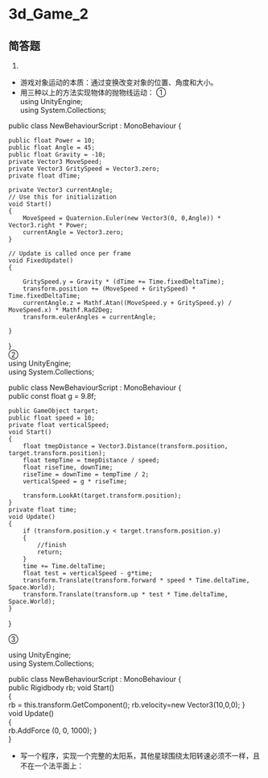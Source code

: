 # 3d_Game_2  
## 简答题  
  
1.  
* 游戏对象运动的本质：通过变换改变对象的位置、角度和大小。  
* 用三种以上的方法实现物体的抛物线运动： 
  ①    
using UnityEngine;  
using System.Collections;  
  
public class NewBehaviourScript : MonoBehaviour {  
  
	public float Power = 10;  
	public float Angle = 45;  
	public float Gravity = -10;  
	private Vector3 MoveSpeed;  
	private Vector3 GritySpeed = Vector3.zero;  
	private float dTime;  

	private Vector3 currentAngle;  
	// Use this for initialization  
	void Start()  
	{  
		MoveSpeed = Quaternion.Euler(new Vector3(0, 0,Angle)) * Vector3.right * Power;  
		currentAngle = Vector3.zero;  
	}  
  
	// Update is called once per frame  
	void FixedUpdate()  
	{  
  
		GritySpeed.y = Gravity * (dTime += Time.fixedDeltaTime);  
		transform.position += (MoveSpeed + GritySpeed) * Time.fixedDeltaTime;  
		currentAngle.z = Mathf.Atan((MoveSpeed.y + GritySpeed.y) / MoveSpeed.x) * Mathf.Rad2Deg;  
		transform.eulerAngles = currentAngle;  
  
	}  
}  
②  
using UnityEngine;    
using System.Collections;    
  
public class NewBehaviourScript : MonoBehaviour {    
	public const float g = 9.8f;    
  
	public GameObject target;   
	public float speed = 10;    
	private float verticalSpeed;    
	void Start()    
	{    
		float tmepDistance = Vector3.Distance(transform.position, target.transform.position);  
		float tempTime = tmepDistance / speed;  
		float riseTime, downTime;  
		riseTime = downTime = tempTime / 2;  
		verticalSpeed = g * riseTime;  

		transform.LookAt(target.transform.position);  
	}  
	private float time;  
	void Update()  
	{  
		if (transform.position.y < target.transform.position.y)  
		{  
			//finish  
			return;  
		}  
		time += Time.deltaTime;  
		float test = verticalSpeed - g*time;  
		transform.Translate(transform.forward * speed * Time.deltaTime, Space.World);  
		transform.Translate(transform.up * test * Time.deltaTime, Space.World);  
	}  
}     
  
③  

using UnityEngine;  
using System.Collections;  

public class NewBehaviourScript : MonoBehaviour {  
	public Rigidbody rb;
	void Start()  
	{  
		rb = this.transform.GetComponent<Rigidbody>();
		rb.velocity=new Vector3(10,0,0);
	}  
	void Update()  
	{  
    	rb.AddForce (0, 0, 1000);
	}  
}    
    
 * 写一个程序，实现一个完整的太阳系，其他星球围绕太阳转速必须不一样，且不在一个法平面上：  
 
